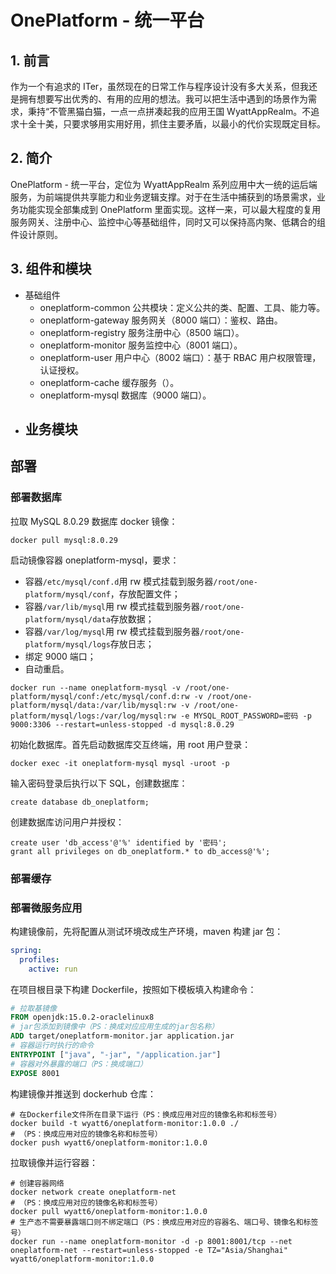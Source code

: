 # OnePlatform - 统一平台

## 1. 前言

作为一个有追求的 ITer，虽然现在的日常工作与程序设计没有多大关系，但我还是拥有想要写出优秀的、有用的应用的想法。我可以把生活中遇到的场景作为需求，秉持“不管黑猫白猫，一点一点拼凑起我的应用王国 WyattAppRealm。不追求十全十美，只要求够用实用好用，抓住主要矛盾，以最小的代价实现既定目标。

## 2. 简介

OnePlatform - 统一平台，定位为 WyattAppRealm 系列应用中大一统的运后端服务，为前端提供共享能力和业务逻辑支撑。对于在生活中捕获到的场景需求，业务功能实现全部集成到 OnePlatform 里面实现。这样一来，可以最大程度的复用服务网关、注册中心、监控中心等基础组件，同时又可以保持高内聚、低耦合的组件设计原则。

## 3. 组件和模块

- 基础组件
  - oneplatform-common 公共模块：定义公共的类、配置、工具、能力等。
  - oneplatform-gateway 服务网关（8000 端口）：鉴权、路由。
  - oneplatform-registry 服务注册中心（8500 端口）。
  - oneplatform-monitor 服务监控中心（8001 端口）。
  - oneplatform-user 用户中心（8002 端口）：基于 RBAC 用户权限管理，认证授权。
  - oneplatform-cache 缓存服务（）。
  - oneplatform-mysql 数据库（9000 端口）。
- 业务模块
    - 

## 部署

### 部署数据库

拉取 MySQL 8.0.29 数据库 docker 镜像：

```shell
docker pull mysql:8.0.29
```

启动镜像容器 oneplatform-mysql，要求：

- 容器`/etc/mysql/conf.d`用 rw 模式挂载到服务器`/root/one-platform/mysql/conf`，存放配置文件；
- 容器`/var/lib/mysql`用 rw 模式挂载到服务器`/root/one-platform/mysql/data`存放数据；
- 容器`/var/log/mysql`用 rw 模式挂载到服务器`/root/one-platform/mysql/logs`存放日志；
- 绑定 9000 端口；
- 自动重启。

```shell
docker run --name oneplatform-mysql -v /root/one-platform/mysql/conf:/etc/mysql/conf.d:rw -v /root/one-platform/mysql/data:/var/lib/mysql:rw -v /root/one-platform/mysql/logs:/var/log/mysql:rw -e MYSQL_ROOT_PASSWORD=密码 -p 9000:3306 --restart=unless-stopped -d mysql:8.0.29
```

初始化数据库。首先启动数据库交互终端，用 root 用户登录：

```shell
docker exec -it oneplatform-mysql mysql -uroot -p
```

输入密码登录后执行以下 SQL，创建数据库：

```mysql
create database db_oneplatform;
```

创建数据库访问用户并授权：

```mysql
create user 'db_access'@'%' identified by '密码';
grant all privileges on db_oneplatform.* to db_access@'%';
```

### 部署缓存



### 部署微服务应用

构建镜像前，先将配置从测试环境改成生产环境，maven 构建 jar 包：

```yaml
spring:
  profiles:
    active: run
```

在项目根目录下构建 Dockerfile，按照如下模板填入构建命令：

```dockerfile
# 拉取基镜像
FROM openjdk:15.0.2-oraclelinux8
# jar包添加到镜像中（PS：换成对应应用生成的jar包名称）
ADD target/oneplatform-monitor.jar application.jar
# 容器运行时执行的命令
ENTRYPOINT ["java", "-jar", "/application.jar"]
# 容器对外暴露的端口（PS：换成端口）
EXPOSE 8001
```

构建镜像并推送到 dockerhub 仓库：

```shell
# 在Dockerfile文件所在目录下运行（PS：换成应用对应的镜像名称和标签号）
docker build -t wyatt6/oneplatform-monitor:1.0.0 ./
# （PS：换成应用对应的镜像名称和标签号）
docker push wyatt6/oneplatform-monitor:1.0.0
```

拉取镜像并运行容器：

```shell
# 创建容器网络
docker network create oneplatform-net
# （PS：换成应用对应的镜像名称和标签号）
docker pull wyatt6/oneplatform-monitor:1.0.0
# 生产态不需要暴露端口则不绑定端口（PS：换成应用对应的容器名、端口号、镜像名和标签号）
docker run --name oneplatform-monitor -d -p 8001:8001/tcp --net oneplatform-net --restart=unless-stopped -e TZ="Asia/Shanghai" wyatt6/oneplatform-monitor:1.0.0
```

